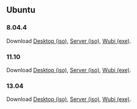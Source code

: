 ## Ubuntu

### 8.04.4
Download [Desktop (iso)](http://web.archive.org/web/20111110045410/http://gb.releases.ubuntu.com/8.04/ubuntu-8.04.4-desktop-amd64.iso), [Server (iso)](http://web.archive.org/web/20111110045410/http://gb.releases.ubuntu.com/8.04/ubuntu-8.04.4-server-amd64.iso), [Wubi (exe)](http://web.archive.org/web/20111110045410/http://gb.releases.ubuntu.com/8.04/wubi.exe).

### 11.10
Download [Desktop (iso)](http://web.archive.org/web/20120222234138/http://gb.releases.ubuntu.com/ubuntu-11.10-desktop-amd64.iso), [Server (iso)](http://web.archive.org/web/20120222234138/http://gb.releases.ubuntu.com/ubuntu-11.10-server-amd64.iso), [Wubi (exe)](http://web.archive.org/web/20120102001301/http://gb.releases.ubuntu.com/11.04/wubi.exe).

### 13.04
Download [Desktop (iso)](http://web.archive.org/web/20130627061845/http://gb.releases.ubuntu.com/13.04/ubuntu-13.04-desktop-amd64.iso), [Server (iso)](http://web.archive.org/web/20130627061845/http://gb.releases.ubuntu.com/13.04/ubuntu-13.04-server-amd64.iso), [Wubi (exe)](http://web.archive.org/web/20130627061845/http://gb.releases.ubuntu.com/13.04/wubi.exe).
